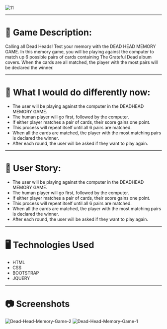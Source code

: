 

![11](https://github.com/jennherrarte/dead-head-memory-game/assets/36706323/c50fb6f0-db15-4350-9dbd-658def415f95)

***
# 🎸 Game Description:

Calling all Dead Heads! Test your memory with the DEAD HEAD MEMORY GAME. In this memory game, you will be playing against the computer to match up 6 possible pairs of cards containing The Grateful Dead album covers. When the cards are all matched, the player with the most pairs will be declared the winner.

***
# 🤔 What I would do differently now: 
 
* The user will be playing against the computer in the DEADHEAD MEMORY GAME. 
* The human player will go first, followed by the computer. 
* If either player matches a pair of cards, their score gains one point. 
* This process will repeat itself until all 6 pairs are matched. 
* When all the cards are matched, the player with the most matching pairs is declared the winner. 
* After each round, the user will be asked if they want to play again. 

***
# 📖 User Story: 

* The user will be playing against the computer in the DEADHEAD MEMORY GAME. 
* The human player will go first, followed by the computer. 
* If either player matches a pair of cards, their score gains one point. 
* This process will repeat itself until all 6 pairs are matched. 
* When all the cards are matched, the player with the most matching pairs is declared the winner. 
* After each round, the user will be asked if they want to play again. 
***
# 🖥️ Technologies Used

* HTML
* CSS
* BOOTSTRAP 
* JQUERY 
***
# 📷 Screenshots
![Dead-Head-Memory-Game-2](https://user-images.githubusercontent.com/36706323/119278222-bc374180-bbd8-11eb-8ec8-798d5ddaa65a.png)
![Dead-Head-Memory-Game-1](https://user-images.githubusercontent.com/36706323/119278224-be999b80-bbd8-11eb-9df1-f31e74da06f0.png)


